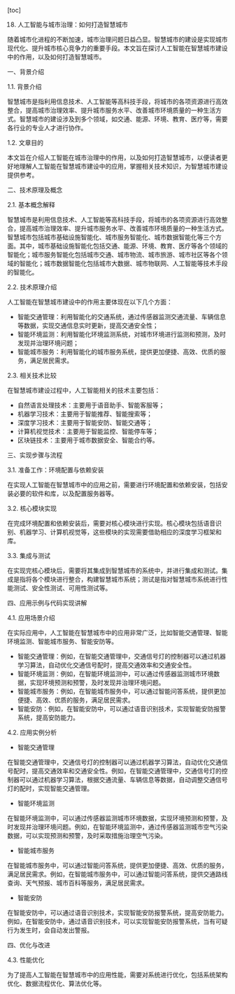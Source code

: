 
[toc]                    
                
                
18. 人工智能与城市治理：如何打造智慧城市

随着城市化进程的不断加速，城市治理问题日益凸显。智慧城市的建设是实现城市现代化、提升城市核心竞争力的重要手段。本文旨在探讨人工智能在智慧城市建设中的作用，以及如何打造智慧城市。

一、背景介绍

1.1. 背景介绍

智慧城市是指利用信息技术、人工智能等高科技手段，将城市的各项资源进行高效整合，提高城市治理效率、提升城市服务水平、改善城市环境质量的一种生活方式。智慧城市的建设涉及到多个领域，如交通、能源、环境、教育、医疗等，需要各行业的专业人才进行协作。

1.2. 文章目的

本文旨在介绍人工智能在城市治理中的作用，以及如何打造智慧城市，以便读者更好地理解人工智能在智慧城市建设中的应用，掌握相关技术知识，为智慧城市建设提供参考。

二、技术原理及概念

2.1. 基本概念解释

智慧城市是利用信息技术、人工智能等高科技手段，将城市的各项资源进行高效整合，提高城市治理效率、提升城市服务水平、改善城市环境质量的一种生活方式。智慧城市包括城市基础设施智能化、城市服务智能化、城市数据智能化等三个方面。其中，城市基础设施智能化包括交通、能源、环境、教育、医疗等各个领域的智能化；城市服务智能化包括城市交通、城市物流、城市旅游、城市社区等各个领域的智能化；城市数据智能化包括城市大数据、城市物联网、人工智能等技术手段的智能化。

2.2. 技术原理介绍

人工智能在智慧城市建设中的作用主要体现在以下几个方面：

- 智能交通管理：利用智能化的交通系统，通过传感器监测交通流量、车辆信息等数据，实现交通信息实时更新，提高交通安全性；
- 智能环境监测：利用智能化环境监测系统，对城市环境进行监测和预测，及时发现并治理环境问题；
- 智能城市服务：利用智能化的城市服务系统，提供更加便捷、高效、优质的服务，满足居民需求。

2.3. 相关技术比较

在智慧城市建设过程中，人工智能相关的技术主要包括：

- 自然语言处理技术：主要用于语音助手、智能客服等；
- 机器学习技术：主要用于智能推荐、智能搜索等；
- 深度学习技术：主要用于智能安防、智能交通等；
- 计算机视觉技术：主要用于智能监控、智能停车等；
- 区块链技术：主要用于城市数据安全、智能合约等。

三、实现步骤与流程

3.1. 准备工作：环境配置与依赖安装

在实现人工智能在智慧城市中的应用之前，需要进行环境配置和依赖安装，包括安装必要的软件和库，以及配置服务器等。

3.2. 核心模块实现

在完成环境配置和依赖安装后，需要对核心模块进行实现。核心模块包括语音识别、机器学习、计算机视觉等，这些模块的实现需要借助相应的深度学习框架和库。

3.3. 集成与测试

在实现完核心模块后，需要将其集成到智慧城市的系统中，并进行集成和测试。集成是指将各个模块进行整合，构建智慧城市系统；测试是指对智慧城市系统进行性能测试、安全性测试、可用性测试等。

四、应用示例与代码实现讲解

4.1. 应用场景介绍

在实际应用中，人工智能在智慧城市中的应用非常广泛，比如智能交通管理、智能环境监测、智能城市服务、智能安防等。

- 智能交通管理：例如，在智能交通管理中，交通信号灯的控制器可以通过机器学习算法，自动优化交通信号配时，提高交通效率和交通安全性。
- 智能环境监测：例如，在智能环境监测中，可以通过传感器监测城市环境数据，实现环境预测和预警，及时发现并治理环境问题。
- 智能城市服务：例如，在智能城市服务中，可以通过智能问答系统，提供更加便捷、高效、优质的服务，满足居民需求。
- 智能安防：例如，在智能安防中，可以通过语音识别技术，实现智能安防报警系统，提高安防能力。

4.2. 应用实例分析

- 智能交通管理

在智能交通管理中，交通信号灯的控制器可以通过机器学习算法，自动优化交通信号配时，提高交通效率和交通安全性。例如，在智能交通管理中，交通信号灯的控制器可以通过机器学习算法，根据交通流量、车辆信息等数据，自动调整交通信号灯的配时，实现智能交通管理。

- 智能环境监测

在智能环境监测中，可以通过传感器监测城市环境数据，实现环境预测和预警，及时发现并治理环境问题。例如，在智能环境监测中，通过传感器监测城市空气污染数据，可以实现预测和预警，及时采取措施治理空气污染。

- 智能城市服务

在智能城市服务中，可以通过智能问答系统，提供更加便捷、高效、优质的服务，满足居民需求。例如，在智能城市服务中，可以通过智能问答系统，提供交通路线查询、天气预报、城市百科等服务，满足居民需求。

- 智能安防

在智能安防中，可以通过语音识别技术，实现智能安防报警系统，提高安防能力。例如，在智能安防中，通过语音识别技术，可以实现智能安防报警系统，当有可疑行为发生时，会自动发出警报。

四、优化与改进

4.3. 性能优化

为了提高人工智能在智慧城市中的应用性能，需要对系统进行优化，包括系统架构优化、数据流程优化、算法优化等。

